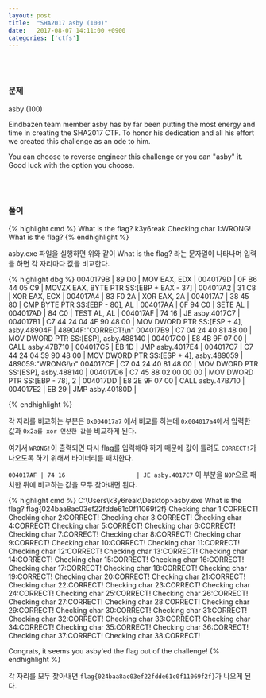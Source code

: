 ```yaml
---
layout: post
title:  "SHA2017 asby (100)"
date:   2017-08-07 14:11:00 +0900
categories: ['ctfs']
---
```


<br/><br/>
### 문제

asby (100)

Eindbazen team member asby has by far been putting the most energy and time in creating the SHA2017 CTF. To honor his dedication and all his effort we created this challenge as an ode to him.

You can choose to reverse engineer this challenge or you can "asby" it. Good luck with the option you choose.



<br/><br/>
### 풀이
{% highlight cmd %}
What is the flag? k3y6reak
Checking char 1:WRONG!
What is the flag?
{% endhighlight %}

asby.exe 파일을 실행하면 위와 같이 What is the flag? 라는 문자열이 나타나며 입력을 하면 각 자리마다 값을 비교한다.

{% highlight dbg %}
0040179B | 89 D0                    | MOV EAX, EDX                                     |
0040179D | 0F B6 44 05 C9           | MOVZX EAX, BYTE PTR SS:[EBP + EAX - 37]          |
004017A2 | 31 C8                    | XOR EAX, ECX                                     |
004017A4 | 83 F0 2A                 | XOR EAX, 2A                                      |
004017A7 | 38 45 80                 | CMP BYTE PTR SS:[EBP - 80], AL                   |
004017AA | 0F 94 C0                 | SETE AL                                          |
004017AD | 84 C0                    | TEST AL, AL                                      |
004017AF | 74 16                    | JE asby.4017C7                                   |
004017B1 | C7 44 24 04 4F 90 48 00  | MOV DWORD PTR SS:[ESP + 4], asby.48904F          | 48904F:"CORRECT!\n"
004017B9 | C7 04 24 40 81 48 00     | MOV DWORD PTR SS:[ESP], asby.488140              |
004017C0 | E8 4B 9F 07 00           | CALL asby.47B710                                 |
004017C5 | EB 1D                    | JMP asby.4017E4                                  |
004017C7 | C7 44 24 04 59 90 48 00  | MOV DWORD PTR SS:[ESP + 4], asby.489059          | 489059:"WRONG!\n"
004017CF | C7 04 24 40 81 48 00     | MOV DWORD PTR SS:[ESP], asby.488140              |
004017D6 | C7 45 88 02 00 00 00     | MOV DWORD PTR SS:[EBP - 78], 2                   |
004017DD | E8 2E 9F 07 00           | CALL asby.47B710                                 |
004017E2 | EB 29                    | JMP asby.40180D                                  |

{% endhighlight %}

각 자리를 비교하는 부분은 `0x004017a7` 에서 비교를 하는데 `0x004017a4`에서 입력한 값과 `0x2a를 xor 연산한 값`을 비교하게 된다.

여기서 `WRONG!`이 출력되면 다시 flag를 입력해야 하기 때문에 값이 틀려도 `CORRECT!`가 나오도록 하기 위해서 바이너리를 패치한다.

`004017AF | 74 16                    | JE asby.4017C7` 이 부분을 `NOP`으로 패치한 뒤에 비교하는 값을 모두 찾아내면 된다.


{% highlight cmd %}
C:\Users\k3y6reak\Desktop>asby.exe
What is the flag? flag{024baa8ac03ef22fdde61c0f11069f2f}
Checking char 1:CORRECT!
Checking char 2:CORRECT!
Checking char 3:CORRECT!
Checking char 4:CORRECT!
Checking char 5:CORRECT!
Checking char 6:CORRECT!
Checking char 7:CORRECT!
Checking char 8:CORRECT!
Checking char 9:CORRECT!
Checking char 10:CORRECT!
Checking char 11:CORRECT!
Checking char 12:CORRECT!
Checking char 13:CORRECT!
Checking char 14:CORRECT!
Checking char 15:CORRECT!
Checking char 16:CORRECT!
Checking char 17:CORRECT!
Checking char 18:CORRECT!
Checking char 19:CORRECT!
Checking char 20:CORRECT!
Checking char 21:CORRECT!
Checking char 22:CORRECT!
Checking char 23:CORRECT!
Checking char 24:CORRECT!
Checking char 25:CORRECT!
Checking char 26:CORRECT!
Checking char 27:CORRECT!
Checking char 28:CORRECT!
Checking char 29:CORRECT!
Checking char 30:CORRECT!
Checking char 31:CORRECT!
Checking char 32:CORRECT!
Checking char 33:CORRECT!
Checking char 34:CORRECT!
Checking char 35:CORRECT!
Checking char 36:CORRECT!
Checking char 37:CORRECT!
Checking char 38:CORRECT!

Congrats, it seems you asby'ed the flag out of the challenge!
{% endhighlight %}


각 자리를 모두 찾아내면 `flag{024baa8ac03ef22fdde61c0f11069f2f}`가 나오게 된다.
